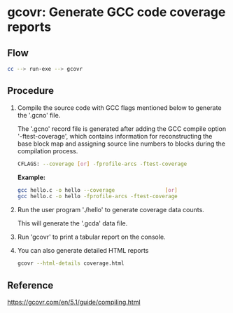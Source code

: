 # gcovr: Generate GCC code coverage reports

## Flow

```bash
cc --> run-exe --> gcovr
```

## Procedure

1. Compile the source code with GCC flags mentioned below to generate the '.gcno' file.

    The '.gcno' record file is generated after adding the GCC compile option '-ftest-coverage', which contains information for reconstructing the base block map and assigning source line numbers to blocks during the compilation process.

    ```bash
    CFLAGS: --coverage [or] -fprofile-arcs -ftest-coverage
    ```

    **Example:**

    ```bash
    gcc hello.c -o hello --coverage                [or]
    gcc hello.c -o hello -fprofile-arcs -ftest-coverage
    ```

2. Run the user program './hello' to generate coverage data counts.

    This will generate the '.gcda' data file.

3. Run 'gcovr' to print a tabular report on the console.

4. You can also generate detailed HTML reports

    ```bash
    gcovr --html-details coverage.html
    ```

## Reference

<https://gcovr.com/en/5.1/guide/compiling.html>
